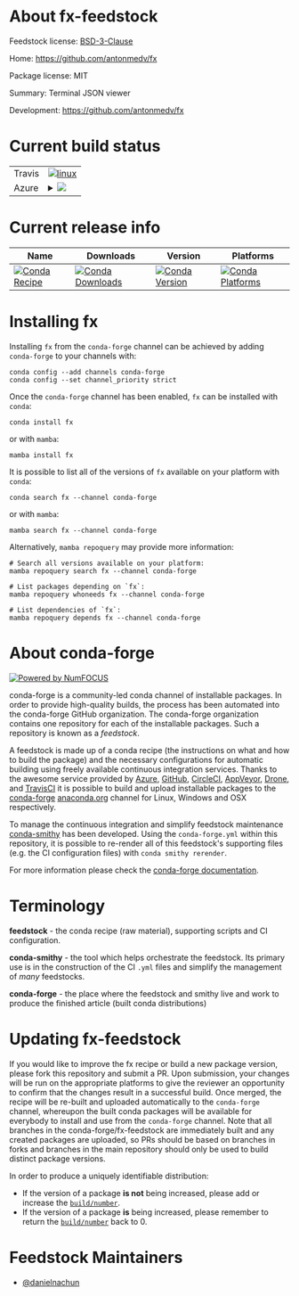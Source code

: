 About fx-feedstock
==================

Feedstock license: [BSD-3-Clause](https://github.com/conda-forge/fx-feedstock/blob/main/LICENSE.txt)

Home: https://github.com/antonmedv/fx

Package license: MIT

Summary: Terminal JSON viewer

Development: https://github.com/antonmedv/fx

Current build status
====================


<table><tr>
    <td>Travis</td>
    <td>
      <a href="https://app.travis-ci.com/conda-forge/fx-feedstock">
        <img alt="linux" src="https://img.shields.io/travis/com/conda-forge/fx-feedstock/main.svg?label=Linux">
      </a>
    </td>
  </tr>
    
  <tr>
    <td>Azure</td>
    <td>
      <details>
        <summary>
          <a href="https://dev.azure.com/conda-forge/feedstock-builds/_build/latest?definitionId=23638&branchName=main">
            <img src="https://dev.azure.com/conda-forge/feedstock-builds/_apis/build/status/fx-feedstock?branchName=main">
          </a>
        </summary>
        <table>
          <thead><tr><th>Variant</th><th>Status</th></tr></thead>
          <tbody><tr>
              <td>linux_64</td>
              <td>
                <a href="https://dev.azure.com/conda-forge/feedstock-builds/_build/latest?definitionId=23638&branchName=main">
                  <img src="https://dev.azure.com/conda-forge/feedstock-builds/_apis/build/status/fx-feedstock?branchName=main&jobName=linux&configuration=linux%20linux_64_" alt="variant">
                </a>
              </td>
            </tr><tr>
              <td>linux_aarch64</td>
              <td>
                <a href="https://dev.azure.com/conda-forge/feedstock-builds/_build/latest?definitionId=23638&branchName=main">
                  <img src="https://dev.azure.com/conda-forge/feedstock-builds/_apis/build/status/fx-feedstock?branchName=main&jobName=linux&configuration=linux%20linux_aarch64_" alt="variant">
                </a>
              </td>
            </tr><tr>
              <td>linux_ppc64le</td>
              <td>
                <a href="https://dev.azure.com/conda-forge/feedstock-builds/_build/latest?definitionId=23638&branchName=main">
                  <img src="https://dev.azure.com/conda-forge/feedstock-builds/_apis/build/status/fx-feedstock?branchName=main&jobName=linux&configuration=linux%20linux_ppc64le_" alt="variant">
                </a>
              </td>
            </tr><tr>
              <td>osx_64</td>
              <td>
                <a href="https://dev.azure.com/conda-forge/feedstock-builds/_build/latest?definitionId=23638&branchName=main">
                  <img src="https://dev.azure.com/conda-forge/feedstock-builds/_apis/build/status/fx-feedstock?branchName=main&jobName=osx&configuration=osx%20osx_64_" alt="variant">
                </a>
              </td>
            </tr><tr>
              <td>osx_arm64</td>
              <td>
                <a href="https://dev.azure.com/conda-forge/feedstock-builds/_build/latest?definitionId=23638&branchName=main">
                  <img src="https://dev.azure.com/conda-forge/feedstock-builds/_apis/build/status/fx-feedstock?branchName=main&jobName=osx&configuration=osx%20osx_arm64_" alt="variant">
                </a>
              </td>
            </tr><tr>
              <td>win_64</td>
              <td>
                <a href="https://dev.azure.com/conda-forge/feedstock-builds/_build/latest?definitionId=23638&branchName=main">
                  <img src="https://dev.azure.com/conda-forge/feedstock-builds/_apis/build/status/fx-feedstock?branchName=main&jobName=win&configuration=win%20win_64_" alt="variant">
                </a>
              </td>
            </tr>
          </tbody>
        </table>
      </details>
    </td>
  </tr>
</table>

Current release info
====================

| Name | Downloads | Version | Platforms |
| --- | --- | --- | --- |
| [![Conda Recipe](https://img.shields.io/badge/recipe-fx-green.svg)](https://anaconda.org/conda-forge/fx) | [![Conda Downloads](https://img.shields.io/conda/dn/conda-forge/fx.svg)](https://anaconda.org/conda-forge/fx) | [![Conda Version](https://img.shields.io/conda/vn/conda-forge/fx.svg)](https://anaconda.org/conda-forge/fx) | [![Conda Platforms](https://img.shields.io/conda/pn/conda-forge/fx.svg)](https://anaconda.org/conda-forge/fx) |

Installing fx
=============

Installing `fx` from the `conda-forge` channel can be achieved by adding `conda-forge` to your channels with:

```
conda config --add channels conda-forge
conda config --set channel_priority strict
```

Once the `conda-forge` channel has been enabled, `fx` can be installed with `conda`:

```
conda install fx
```

or with `mamba`:

```
mamba install fx
```

It is possible to list all of the versions of `fx` available on your platform with `conda`:

```
conda search fx --channel conda-forge
```

or with `mamba`:

```
mamba search fx --channel conda-forge
```

Alternatively, `mamba repoquery` may provide more information:

```
# Search all versions available on your platform:
mamba repoquery search fx --channel conda-forge

# List packages depending on `fx`:
mamba repoquery whoneeds fx --channel conda-forge

# List dependencies of `fx`:
mamba repoquery depends fx --channel conda-forge
```


About conda-forge
=================

[![Powered by
NumFOCUS](https://img.shields.io/badge/powered%20by-NumFOCUS-orange.svg?style=flat&colorA=E1523D&colorB=007D8A)](https://numfocus.org)

conda-forge is a community-led conda channel of installable packages.
In order to provide high-quality builds, the process has been automated into the
conda-forge GitHub organization. The conda-forge organization contains one repository
for each of the installable packages. Such a repository is known as a *feedstock*.

A feedstock is made up of a conda recipe (the instructions on what and how to build
the package) and the necessary configurations for automatic building using freely
available continuous integration services. Thanks to the awesome service provided by
[Azure](https://azure.microsoft.com/en-us/services/devops/), [GitHub](https://github.com/),
[CircleCI](https://circleci.com/), [AppVeyor](https://www.appveyor.com/),
[Drone](https://cloud.drone.io/welcome), and [TravisCI](https://travis-ci.com/)
it is possible to build and upload installable packages to the
[conda-forge](https://anaconda.org/conda-forge) [anaconda.org](https://anaconda.org/)
channel for Linux, Windows and OSX respectively.

To manage the continuous integration and simplify feedstock maintenance
[conda-smithy](https://github.com/conda-forge/conda-smithy) has been developed.
Using the ``conda-forge.yml`` within this repository, it is possible to re-render all of
this feedstock's supporting files (e.g. the CI configuration files) with ``conda smithy rerender``.

For more information please check the [conda-forge documentation](https://conda-forge.org/docs/).

Terminology
===========

**feedstock** - the conda recipe (raw material), supporting scripts and CI configuration.

**conda-smithy** - the tool which helps orchestrate the feedstock.
                   Its primary use is in the construction of the CI ``.yml`` files
                   and simplify the management of *many* feedstocks.

**conda-forge** - the place where the feedstock and smithy live and work to
                  produce the finished article (built conda distributions)


Updating fx-feedstock
=====================

If you would like to improve the fx recipe or build a new
package version, please fork this repository and submit a PR. Upon submission,
your changes will be run on the appropriate platforms to give the reviewer an
opportunity to confirm that the changes result in a successful build. Once
merged, the recipe will be re-built and uploaded automatically to the
`conda-forge` channel, whereupon the built conda packages will be available for
everybody to install and use from the `conda-forge` channel.
Note that all branches in the conda-forge/fx-feedstock are
immediately built and any created packages are uploaded, so PRs should be based
on branches in forks and branches in the main repository should only be used to
build distinct package versions.

In order to produce a uniquely identifiable distribution:
 * If the version of a package **is not** being increased, please add or increase
   the [``build/number``](https://docs.conda.io/projects/conda-build/en/latest/resources/define-metadata.html#build-number-and-string).
 * If the version of a package **is** being increased, please remember to return
   the [``build/number``](https://docs.conda.io/projects/conda-build/en/latest/resources/define-metadata.html#build-number-and-string)
   back to 0.

Feedstock Maintainers
=====================

* [@danielnachun](https://github.com/danielnachun/)

